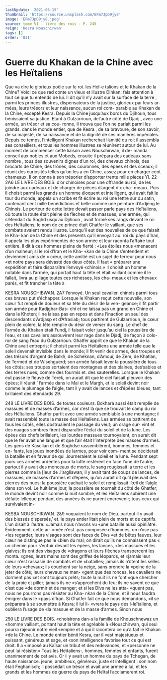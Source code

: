 ```yaml
---
lastUpdate: '2021-05-15'
thumbnail: 'https://source.unsplash.com/EFm7JpD9jy8'
image: 'EFm7JpD9jy8.jpeg'
source: tome VI - livre des rois - P. 245
reign: 'Kesra Nouschirwan'
tags: []
order: '031'
---
```


# Guerre du Khakan de la Chine avec les Heïtaliens

Que va dire le glorieux poële sur le roi. les Heî-e talions et le Khakan de la Chine? Voici ce que rad conte un vieux et illustre Dihkan; fais attention à tout ce que tu entends de lui. Il dit qu’il n’y avait
sur la surface de la terre , parmi les princes illustres, dispensateurs de la justice, glorieux par leurs ar- mées, leurs trésors et leur naissance, aucun roi com- parable au Khakan de la Chine, excepté Kesra. Depuis la Chine jusqu’aux bords du Djihoun, tous bénissaient sa justice. Etant à Gulzarrioun, del’autre
côté de Djadj , avec une armée, un trésor et sa cou-
ronne, il trouva que l’on ne parlait parmi les grands.
dans le monde entier, que de Kesra , de sa bravoure,
de son savoir, de sa majesté, de sa naissance et
de la dignité de ses manières impériales. Depuis ce
temps, l’intelligent Khakan recherchait l’amitié du
roi; il assembla ses conseillers, et tous les hommes illustres se réunirent autour de lui. Au moment de commencer cette liaison avec Nouschirwan, il de- manda conseil aux nobles et aux Mobeds, ensuite il prépara des cadeaux sans nombre , tous des souvenirs dignes d’un roi, des chevaux chinois, des brocarts de
Chine, des trônes, des couronnes, des épées et des
sceaux; il réunit des curiosités telles qu’on les a en
Chine, assez pour en charger cent chameaux. Il on donna à son trésorier d’apporter trente mille pièces
Yl. 22
2A6 LE LIVRE DES BOIS.
d’or chinoises pour une offrande au roi, de les joindre
aux cadeaux et de charger de pièces d’argent dix cha- meaux. Puis il choisit parmi les grands un homme éloquent et intelligent, qui avait fait le tour du monde, appela un scribe et fit écrire au roi une lettre sur du satin, contenant cent mille bénédictions et belle comme une peinture d’Ardjeng le Chinois.
Le porteur de cette lettre devait passer parle pays des Heïtaliens, où toute la route était pleine de flèches et de massues; une armée, qui s’étendait du
Soghd usqu’au Djihoun , avait formé ses rangs devant
le roi des Heïtaliens; le nom de ce prince était Ghatfer
le vaillant, que ses combats avaient rendu illustre. Lorsqu’il eut des nouvelles de ce que faisait le Kha- kan de la Chine et des présents qu’il envoyait au.
roi du pays d’Iran, il appela les plus expérimentés
de son armée et leur raconta l’affaire tout entière. Il dit à ces hommes pleins de fierté : «Les étoiles nous «menacent d’un malheur; si le roi d’Iran et le Kha- «kan de la Chine s’entendent et deviennent amis de « cœur, cette amitié est un sujet de terreur pour nous «et notre pays sera dévasté des deux côtés. Il faut
« préparer une expédition et faire disparaître l’envoyé «chinois.»
Il choisit un homme notable dans l’armée, qui portait haut la tête et était vaillant comme il le fallait, livra au pillage toutes ces richesses, les cha- meaux et les chevaux parés, et fit trancher la tète à

KESRA NOUSCHIBWAN. 2A7 l’envoyé. Un seul cavalier. chinois parmi tous ces
braves put s’échapper.
Lorsque le Khakan reçut cette nouvelle, son cœur
fut rempli de douleur et sa tête du désir de la ven-
geance; il fit partir son armée pour Kadjghar-Bas-
chi et ne laissa pas un grand en Chine et dans le Khoten; il ne laissa pas en repos et dans l’inaction
un seul des descendants d’Ardjasp et d’Afrasiab;
tous partirent de Gulzarrioun, le cœur plein de colère,
la tête remplie du désir de verser du sang. Le chef
de l’armée du Khakan était Fundj, il faisait voler
jusqu’au ciel la poussière de l’eau, et ses cavaliers assouvirent leur rage dans le Djadj, de façon à colo-
ror de sang l’eau du Gulzarrioun. Ghatfer apprit ce que le Khakan de la Chine avait entrepris; il choisit parmi les Heïtaliens une armée telle que le soleil devenait invisible dans le monde; il fit venir des armes, des troupes et des trésors d’argent de Balkh,
de Scheknan, d’Amouï, de Zem, de Khatlan, de Termed et de Wisehguerd; son armée faisait lever la poussière de tous les côtés; ses troupes sortaient des montagnes et des plaines, des’sables et des terres nues, comme des fourmis et. des sauterelles. Lorsque le Khakan eut passé le fleuve de Terek, on aurait dit que le ciel faisait pleuvoir des épées; il réunit ’
l’armée dans le Mai et le Margh, et le soleil devint noir comme le plumage de l’aigle, tant il y avait de lances et d’épées bleues, tant brillaient des étendards 29.

248 LE LIVRE DES BOIS.
de toutes couleurs. Bokhara aussi était remplie de massues et de masses d’armes, car c’est là que se
trouvait le camp du roi des Héîtaliens.
Ghatfer partit avec une armée semblable à une
montagne; il avait rassemblé toute la masse des Heïtaliens. Les armées se battirent de tous les côtés,
elles obstruaient le passage du veut; un orage sur- vint et des nuages sombres firent disparaître l’éclat
du soleil et de la lune. Les épées des chefs brillaient,
les lourdes massues tournoyaient, on aurait dit que le fer avait une langue et que l’air était l’interprète
des masses d’armes. Les gens de Kasclian et de Soghdse rassemblèrent, hommes, femmes et en- fants, les joues inondées de larmes, pour voir com- ment se déciderait la bataille et en faveur de qui
.lourneraient le soleil et la lune. Pendant sept jours ces armées ardentes pour la lutte restèrent en face
l’une de l’aulre; partout il y avait des monceaux de
morts, le sang rougissait la terre et les pierres comme la [leur de .l’argliawan; il y avait tant de coups de lances, de massues, de masses d’armes et d’épées, qu’on aurait dit qu’il pleuvait des pierres
des nues; la poussière cachait le soleil et remplissait l’œil de l’aigle dans son vol. Le huitième jour, la poussière se tournait du côté de Ghatfer; le monde devint noir comme la nuit sombre, et les Heïtaliens
subirent une défaite lelleque pendant des années ils
ne purent encrevenir; tous ceux qui survivaient in-

KESBA NOUSCHIRWAN. 2&9
voquaient le nom de Dieu. partout il y avait des blessés dispersés,’ et. le pays entier litait plein de
morts et de captifs.
L’un disait à l’autre: «Jamais nous n’avons vu
«une bataille aussi opiniâtre. Évidemment. cette ar- «mée n’est. pas composée d’hommes, on n’ose pas
«les regarder, leurs visages sont des faces de Divs «et de bêtes fauves, leur cœur ne distingue pas le «bien du mal; on dirait qu’ils ne connaissent pas
« un chemin pour s’enfuir devant les épées, les lances,
«les massues et les glaives; ils ont des visages de «dragons et leurs flèches transpercent les monta. «gnes; leurs mains sont des griffes de léopards, et «jamais leur cœur n’est rassasié de combats et de «batailles; jamais ils n’ôtent les selles de leurs
«chevaux; ils couchent sur la neige, sans prendre la «peine de la jeter de côté; leurs chevaux ne man- «gent que des ronces, les cavaliers ne dorment pas «et sont toujours prêts; toute la nuit ils ne font «que chercher de la proie et piller; jamais ils ne «s’approchent du feu; ils ne savent ce que c’est que
«de dormir et de manger; et si les Divs ne les atta- «quent pas, nous ne pourrons pas résister au Kha- nkan de la Chine, et il nous faudra émigrer dans le «pays d’Iran. Si Ghatfer fait ce que nous demandons,
«il se préparera à se soumettre à Kesra; il lui li- «vrera le pays des I-leïtaliens, et oubliera l’usage de «la massue et de la masse d’armes. Sinon nous

250 LE LIVRE DES BOIS.
«choisirons dan-s la famille de Khouschnewaz un «homme vaillant, portant haut la tête et agréable à «Nouschirwan, qui seul pourra rajeunir notre vieil «empire et à qui il racontera ce qu’a fait le Khakan
«de la Chine. Le monde entier bénit Kesra, car il «est majestueux et puissant, généreux et sage, et «son intelligence favorise tout ce qui est droit. Il a «imposé au Kaïsar un tribut et des redevances, et «personne ne peut lui résister.»
Tous les Heïtaliens-, hommes, femmes et enfants, furent unanimement de cet avis. Or il y avait un homme du pays de Tchegan, de haute naissance. jeune, ambitieux, généreux, juste et intelligent : son
nom était Feghanisch; il possédait un trésor et avait
une armée à lui, et les grands et les hommes de guerre du pays de Heïtal l’acclamèrent roi.
